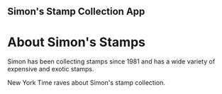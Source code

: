 Simon's Stamp Collection App
---

# About Simon's Stamps

Simon has been collecting stamps since 1981 and has a wide variety of expensive and exotic stamps.

New York Time raves about Simon's stamp collection.
